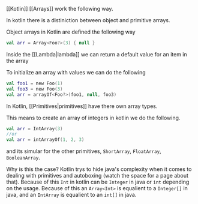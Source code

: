 [[Kotlin]] [[Arrays]] work the following way.

In kotlin there is a distiniction between object and primitive arrays. 

Object arrays in Kotlin are defined the following way
```kt
val arr = Array<Foo?>(3) { null }
```
Inside the [[Lambda|lambda]] we can return a default value for an item in the array

To initialize an array with values we can do the following
```kt
val foo1 = new Foo(1)
val foo3 = new Foo(3)
val arr = arrayOf<Foo?>(foo1, null, foo3)
```

In Kotlin, [[Primitives|primitives]] have there own array types.

This means to create an array of integers in kotlin we do the following.
```kt
val arr = IntArray(3)
//or
val arr = intArrayOf(1, 2, 3)
```

and its simular for the other primitives, `ShortArray`, `FloatArray`, `BooleanArray`.

Why is this the case? 
Kotlin trys to hide java's complexity when it comes to dealing with primitives and autoboxing (watch the space for a page about that).
Because of this `Int` in kotlin can be `Integer` in java or `int` depending on the usage. Because of this an `Array<Int>` is equalient to a `Integer[]` in java, and an `IntArray` is equalient to an `int[]` in java. 
